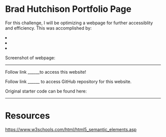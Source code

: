 # Brad Hutchison Portfolio Page

For this challenge, I will be optimizing a webpage for further accessiblity and efficiency. This was accomplished by:

<li></li>

<li></li>

<li></li>

Screenshot of webpage:

---

Follow link ______to access this website!

Follow link ______ to access GitHub repository for this website.

Original starter code can be found here:

---

# Resources

https://www.w3schools.com/html/html5_semantic_elements.asp